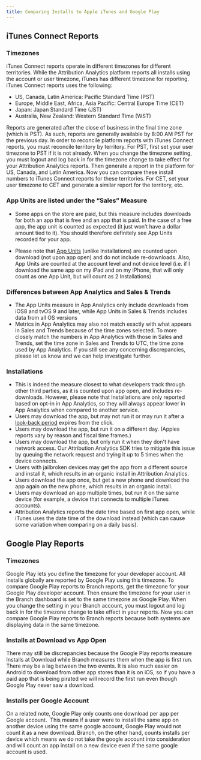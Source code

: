 ```yaml
---
title: Comparing Installs to Apple iTunes and Google Play
---
```

## iTunes Connect Reports

### Timezones

iTunes Connect reports operate in different timezones for different territories. While the Attribution Analytics platform reports all installs using the account or user timezone, iTunes has different timezone for reporting. iTunes Connect reports uses the following:

- US, Canada, Latin America: Pacific Standard Time (PST)
- Europe, Middle East, Africa, Asia Pacific: Central Europe Time (CET)
- Japan: Japan Standard Time (JST)
- Australia, New Zealand: Western Standard Time (WST)

Reports are generated after the close of business in the final time zone (which is PST). As such, reports are generally available by 8:00 AM PST for the previous day. In order to reconcile platform reports with iTunes Connect reports, you must reconcile territory by territory. For PST, first set your user timezone to PST if it is not already. When you change the timezone setting, you must logout and log back in for the timezone change to take effect for your Attribution Analytics reports. Then generate a report in the platform for US, Canada, and Latin America. Now you can compare these install numbers to iTunes Connect reports for these territories. For CET, set your user timezone to CET and generate a similar report for the territory, etc.

### App Units are listed under the “Sales” Measure

-  Some apps on the store are paid, but this measure includes downloads for both an app that is free and an app that is paid. In the case of a free app, the app unit is counted as expected (it just won’t have a dollar amount tied to it). You should therefore definitely see App Units recorded for your app.

- Please note that [App Units](http://help.apple.com/itc/appanalytics/en.lproj/static.html#itc3519b4793) (unlike Installations) are counted upon download (not upon app open) and do not include re-downloads. Also, App Units are counted at the account level and not device level (i.e. if I download the same app on my iPad and on my iPhone, that will only count as one App Unit, but will count as 2 Installations)

### Differences between App Analytics and Sales & Trends

- The App Units measure in App Analytics only include downloads from iOS8 and tvOS 9 and later, while App Units in Sales & Trends includes data from all OS versions
- Metrics in App Analytics may also not match exactly with what appears in Sales and Trends because of the time zones selected. To more closely match the numbers in App Analytics with those in Sales and Trends, set the time zone in Sales and Trends to UTC, the time zone used by App Analytics. If you still see any concerning discrepancies, please let us know and we can help investigate further.

### Installations

- This is indeed the measure closest to what developers track through other third parties, as it is counted upon app open, and includes re-downloads. However, please note that Installations are only reported based on opt-in in App Analytics, so they will always appear lower in App Analytics when compared to another service.
- Users may download the app, but may not run it or may run it after a [look-back period](http://help.tune.com/marketing-console/setting-your-attribution-windows/) expires from the click.
- Users may download the app, but run it on a different day. (Apples reports vary by reason and fiscal time frames.)
- Users may download the app, but only run it when they don't have network access. Our Attribution Analytics SDK tries to mitigate this issue by queuing the network request and trying it up to 5 times when the device connects.
- Users with jailbroken devices may get the app from a different source and install it, which results in an organic install in Attribution Analytics.
- Users download the app once, but get a new phone and download the app again on the new phone, which results in an organic install.
- Users may download an app multiple times, but run it on the same device (for example, a device that connects to multiple iTunes accounts).
- Attribution Analytics reports the date time based on first app open, while iTunes uses the date time of the download instead (which can cause some variation when comparing on a daily basis).

## Google Play Reports

### Timezones

Google Play lets you define the timezone for your developer account. All installs globally are reported by Google Play using this timezone. To compare Google Play reports to Branch reports, get the timezone for your Google Play developer account. Then ensure the timezone for your user in the Branch dashboard is set to the same timezone as Google Play. When you change the setting in your Branch account, you must logout and log back in for the timezone change to take effect in your reports. Now you can compare Google Play reports to Branch reports because both systems are displaying data in the same timezone.

### Installs at Download vs App Open

There may still be discrepancies because the Google Play reports measure Installs at Download while Branch measures them when the app is first run. There may be a lag between the two events. It is also much easier on Android to download from other app stores than it is on iOS, so if you have a paid app that is being pirated we will record the first run even though Google Play never saw a download.

### Installs per Google Account

On a related note, Google Play only counts one download per app per Google account.  This means if a user were to install the same app on another device using the same google account, Google Play would not count it as a new download. Branch, on the other hand, counts installs per device which means we do not take the google account into consideration and will count an app install on a new device even if the same google account is used.
